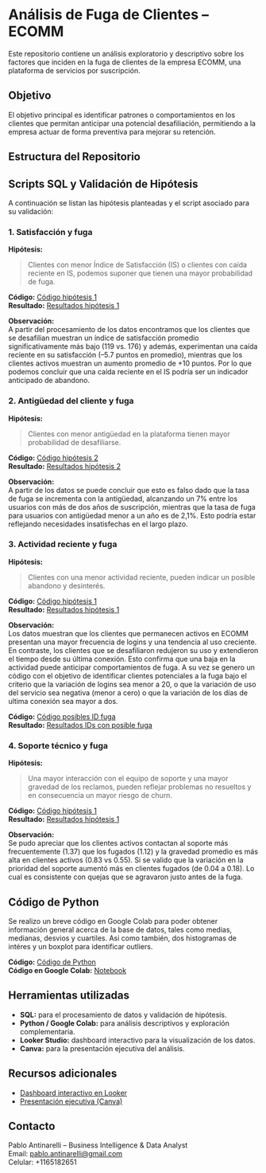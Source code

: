 # Análisis de Fuga de Clientes – ECOMM

Este repositorio contiene un análisis exploratorio y descriptivo sobre los factores que inciden en la fuga de clientes de la empresa ECOMM, una plataforma de servicios por suscripción.

## Objetivo

El objetivo principal es identificar patrones o comportamientos en los clientes que permitan anticipar una potencial desafiliación, permitiendo a la empresa actuar de forma preventiva para mejorar su retención.

## Estructura del Repositorio

## Scripts SQL y Validación de Hipótesis

A continuación se listan las hipótesis planteadas y el script asociado para su validación:

### 1. Satisfacción y fuga
**Hipótesis:**  
> Clientes con menor Índice de Satisfacción (IS) o clientes con caída reciente en IS, podemos suponer que tienen una mayor probabilidad de fuga.

**Código:** [Código hipótesis 1](Script_Hipotesis_1.sql)  
**Resultado:** [Resultados hipótesis 1](Results_Hipotesis_1.csv)

**Observación:**  
A partir del procesamiento de los datos encontramos que los clientes que se desafilian muestran un índice de satisfacción promedio significativamente más bajo (119 vs. 176) 
y además, experimentan una caída reciente en su satisfacción (–5.7 puntos en promedio), mientras que los clientes activos muestran un aumento promedio de +10 puntos. 
Por lo que podemos concluir que una caída reciente en el IS podría ser un indicador anticipado de abandono.


### 2. Antigüedad del cliente y fuga
**Hipótesis:**  
> Clientes con menor antigüedad en la plataforma tienen mayor probabilidad de desafiliarse.

**Código:** [Código hipótesis 2](Script_Hipotesis_2.sql)  
**Resultado:** [Resultados hipótesis 2](Results_Hipotesis_2.csv)

**Observación:**  
A partir de los datos se puede concluir que esto es falso dado que la tasa de fuga se incrementa con la antigüedad, alcanzando un 7% entre los usuarios con más
de dos años de suscripción, mientras que la tasa de fuga para usuarios con antigüedad menor a un año es de 2,1%. Esto podría estar reflejando necesidades insatisfechas en el largo plazo.


### 3. Actividad reciente y fuga
**Hipótesis:**  
> Clientes con una menor actividad reciente, pueden indicar un posible abandono y desinterés.

**Código:** [Código hipótesis 1](Script_Hipotesis_3.sql)  
**Resultado:** [Resultados hipótesis 1](Results_Hipotesis_3.csv)

**Observación:**  
Los datos muestran que los clientes que permanecen activos en ECOMM presentan una mayor frecuencia de logins y una tendencia al uso creciente. En contraste, los clientes que se 
desafiliaron redujeron su uso y extendieron el tiempo desde su última conexión. Esto confirma que una baja en la actividad puede anticipar comportamientos de fuga. A su vez se genero un código con el
objetivo de identificar clientes potenciales a la fuga bajo el criterio que la variación de logins sea menor a 20, o que la variación de uso del servicio sea negativa (menor a cero) o que la variación de
los días de ultima conexión sea mayor a dos.

**Código:** [Código posibles ID fuga](Script_Posibles_Fuga.sql)  
**Resultado:** [Resultados IDs con posible fuga](Resultas_ID_Posibles_Fuga.csv)


### 4. Soporte técnico y fuga
**Hipótesis:**  
> Una mayor interacción con el equipo de soporte y una mayor gravedad de los reclamos, pueden reflejar problemas no resueltos y en consecuencia un mayor riesgo de churn.

**Código:** [Código hipótesis 1](Script_Hipotesis_4.sql)  
**Resultado:** [Resultados hipótesis 1](Results_Hipotesis_4.csv)

**Observación:**  
Se pudo apreciar que los clientes activos contactan al soporte más frecuentemente (1.37) que los fugados (1.12) y la gravedad promedio es más alta en clientes activos (0.83 vs 0.55).
Si se valido que la variación en la prioridad del soporte aumentó más en clientes fugados (de 0.04 a 0.18). Lo cual es consistente con quejas que se agravaron justo antes de la fuga.

## Código de Python

Se realizo un breve código en Google Colab para poder obtener información general acerca de la base de datos, tales como medias, medianas, desvios y cuartiles. Asi como también, dos histogramas de intéres y un boxplot para identificar outliers.

**Código:** [Código de Python](Churn_Clientes.ipynb)  
**Código en Google Colab:** [Notebook](https://colab.research.google.com/drive/1Ts7AmgmSTS2V_zmhVL9pm9KzSk5r2GY4?usp=sharing)

## Herramientas utilizadas

- **SQL:** para el procesamiento de datos y validación de hipótesis.
- **Python / Google Colab:** para análisis descriptivos y exploración complementaria.
- **Looker Studio:** dashboard interactivo para la visualización de los datos.
- **Canva:** para la presentación ejecutiva del análisis.

## Recursos adicionales

- [Dashboard interactivo en Looker](https://lookerstudio.google.com/reporting/4ba20879-8b19-4843-b150-c197d4658388)
- [Presentación ejecutiva (Canva)](https://www.canva.com/design/DAGrjVGS-yg/hfd_jqg5bhwy1vr0GLNgCg/edit?utm_content=DAGrjVGS-yg&utm_campaign=designshare&utm_medium=link2&utm_source=sharebutton)


## Contacto

Pablo Antinarelli – Business Intelligence & Data Analyst  
Email: pablo.antinarelli@gmail.com  
Celular: +1165182651
